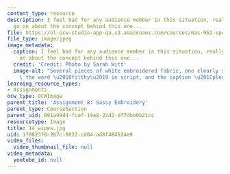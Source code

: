 ```yaml
---
content_type: resource
description: I feel bad for any audience member in this situation, really. I could
  go on about the concept behind this one...
file: https://ol-ocw-studio-app-qa.s3.amazonaws.com/courses/mas-962-special-topics-new-textiles-spring-2010/170823f02b7c9822cd04ad8f484524e9_14_wipes.jpg
file_type: image/jpeg
image_metadata:
  caption: I feel bad for any audience member in this situation, really. I could go
    on about the concept behind this one...
  credit: 'Credit: Photo by Sarah Witt'
  image-alt: "Several pieces of white embroidered fabric, one clearly showing with\
    \ the word \u2018filthy\u2019 in script, and the caption \u201Cplease, take one.\u201D"
learning_resource_types:
- Assignments
ocw_type: OCWImage
parent_title: 'Assignment 8: Sassy Embroidery'
parent_type: CourseSection
parent_uid: 891a99d4-fcaf-19e8-22d2-df7dbe9b21cc
resourcetype: Image
title: 14_wipes.jpg
uid: 170823f0-2b7c-9822-cd04-ad8f484524e9
video_files:
  video_thumbnail_file: null
video_metadata:
  youtube_id: null
---
```

